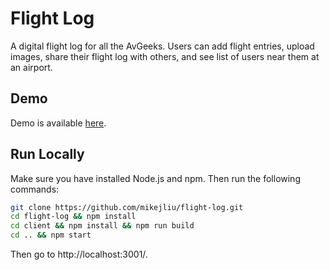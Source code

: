 # Flight Log

A digital flight log for all the AvGeeks. Users can add flight entries, upload images, share their flight log with others, and see list of users near them at an airport.

## Demo

Demo is available [here](https://dry-mountain-16931.herokuapp.com/).

## Run Locally

Make sure you have installed Node.js and npm. Then run the following commands:

```bash
git clone https://github.com/mikejliu/flight-log.git
cd flight-log && npm install
cd client && npm install && npm run build
cd .. && npm start
```

Then go to http://localhost:3001/.
